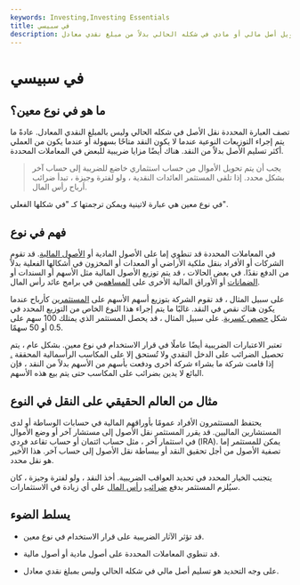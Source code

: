 ```yaml
---
keywords: Investing,Investing Essentials
title: في سبيسي
description: تصف العبارة المحددة تحويل أصل مالي أو مادي في شكله الحالي بدلاً من مبلغ نقدي معادل.
---
```


# في سبيسي
## ما هو في نوع معين؟

تصف العبارة المحددة نقل الأصل في شكله الحالي وليس بالمبلغ النقدي المعادل. عادةً ما يتم إجراء التوزيعات النوعية عندما لا يكون النقد متاحًا بسهولة أو عندما يكون من العملي أكثر تسليم الأصل بدلاً من النقد. هناك أيضًا مزايا ضريبية للبعض في المعاملات المحددة.

> يجب أن يتم تحويل الأموال من حساب استثماري خاضع للضريبة إلى حساب آخر بشكل محدد. إذا تلقى المستثمر العائدات النقدية ، ولو لفترة وجيزة ، تبدأ ضرائب أرباح رأس المال.

>

في نوع معين هي عبارة لاتينية ويمكن ترجمتها كـ "في شكلها الفعلي".

## فهم في نوع

في المعاملات المحددة قد تنطوي إما على الأصول المادية أو [الأصول المالية](/financialasset). قد تقوم الشركات أو الأفراد بنقل ملكية الأراضي أو المعدات أو المخزون في أشكالها الفعلية بدلاً من الدفع نقدًا. في بعض الحالات ، قد يتم توزيع الأصول المالية مثل الأسهم أو السندات أو [الضمانات](/warrant) أو الأوراق المالية الأخرى على [المساهمين](/shareholder) في برامج عائد رأس المال.

على سبيل المثال ، قد تقوم الشركة بتوزيع أسهم الأسهم على [المستثمرين](/investor) كأرباح عندما يكون هناك نقص في النقد. غالبًا ما يتم إجراء هذا النوع الخاص من التوزيع المحدد في شكل [حصص كسرية](/fractionalshare). على سبيل المثال ، قد يحصل المستثمر الذي يمتلك 100 سهم على 0.5 أو 50 سهمًا.

تعتبر الاعتبارات الضريبية أيضًا عاملًا في قرار الاستخدام في نوع معين. بشكل عام ، يتم تحصيل الضرائب على الدخل النقدي ولا تُستحق إلا على المكاسب الرأسمالية المحققة [.](/realizedprofit) إذا قامت شركة ما بشراء شركة أخرى ودفعت بأسهم من الأسهم بدلاً من النقد ، فإن البائع لا يدين بضرائب على المكاسب حتى يتم بيع هذه الأسهم.

## مثال من العالم الحقيقي على النقل في النوع

يحتفظ المستثمرون الأفراد عمومًا بأوراقهم المالية في حسابات الوساطة أو لدى المستشارين الماليين. قد يقرر المستثمر نقل الأصول إلى مستشار آخر أو وضع الأموال في استثمار آخر ، مثل حساب ائتمان أو حساب تقاعد فردي (IRA). يمكن للمستثمر إما تصفية الأصول من أجل تحقيق النقد أو ببساطة نقل الأصول إلى حساب آخر. هذا الأخير هو نقل محدد.

يتجنب الخيار المحدد في تحديد العواقب الضريبية. أخذ النقد ، ولو لفترة وجيزة ، كان سيُلزم المستثمر بدفع [ضرائب](/capital_gains_tax) [رأس المال](/capital_gains_tax) على أي زيادة في الاستثمارات.

## يسلط الضوء

- قد تؤثر الآثار الضريبية على قرار الاستخدام في نوع معين.

- قد تنطوي المعاملات المحددة على أصول مادية أو أصول مالية.

- على وجه التحديد هو تسليم أصل مالي في شكله الحالي وليس بمبلغ نقدي معادل.

